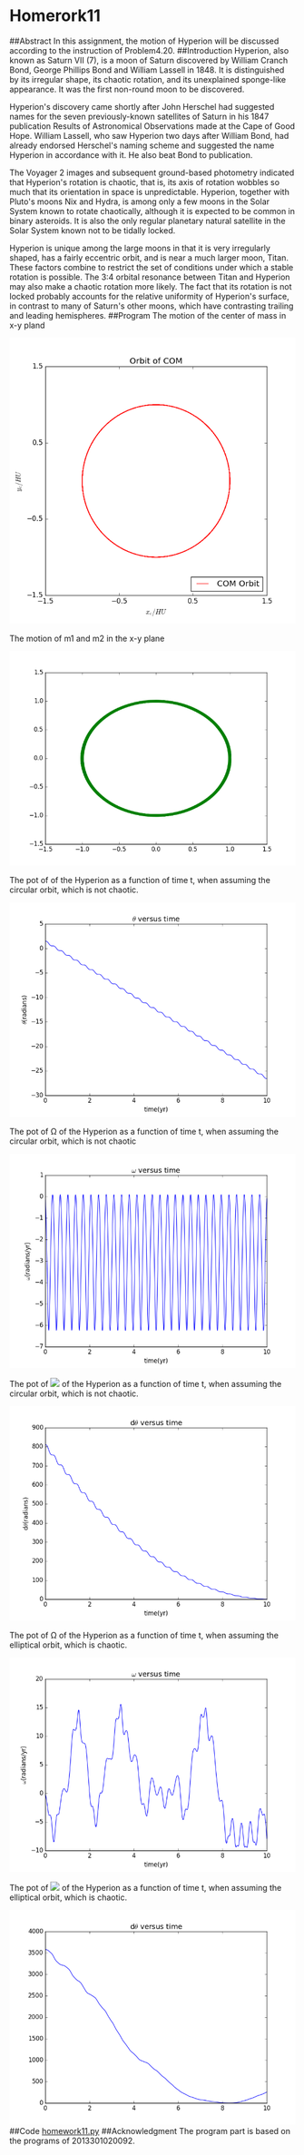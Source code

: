 # Homerork11

##Abstract
In this assignment, the motion of Hyperion will be discussed according to the instruction of Problem4.20.
##Introduction
Hyperion, also known as Saturn VII (7), is a moon of Saturn discovered by William Cranch Bond, George Phillips Bond and William Lassell in 1848. It is distinguished by its irregular shape, its chaotic rotation, and its unexplained sponge-like appearance. It was the first non-round moon to be discovered.

Hyperion's discovery came shortly after John Herschel had suggested names for the seven previously-known satellites of Saturn in his 1847 publication Results of Astronomical Observations made at the Cape of Good Hope. William Lassell, who saw Hyperion two days after William Bond, had already endorsed Herschel's naming scheme and suggested the name Hyperion in accordance with it. He also beat Bond to publication.

The Voyager 2 images and subsequent ground-based photometry indicated that Hyperion's rotation is chaotic, that is, its axis of rotation wobbles so much that its orientation in space is unpredictable. Hyperion, together with Pluto's moons Nix and Hydra, is among only a few moons in the Solar System known to rotate chaotically, although it is expected to be common in binary asteroids. It is also the only regular planetary natural satellite in the Solar System known not to be tidally locked.

Hyperion is unique among the large moons in that it is very irregularly shaped, has a fairly eccentric orbit, and is near a much larger moon, Titan. These factors combine to restrict the set of conditions under which a stable rotation is possible. The 3:4 orbital resonance between Titan and Hyperion may also make a chaotic rotation more likely. The fact that its rotation is not locked probably accounts for the relative uniformity of Hyperion's surface, in contrast to many of Saturn's other moons, which have contrasting trailing and leading hemispheres.
##Program
The motion of the center of mass in x-y pland

![](https://raw.githubusercontent.com/ChenXi19/computational_physics_assignments_2013301020092/master/Assignment_12/figure_circal_COM.png)

 The motion of m1 and m2 in the x-y plane
 
 ![](https://raw.githubusercontent.com/ChenXi19/computational_physics_assignments_2013301020092/master/Assignment_12/figure_circal_m1m2.png)
 
 The pot of  of the Hyperion as a function of time t, when assuming the circular orbit, which is not chaotic.
 
 ![](https://raw.githubusercontent.com/ChenXi19/computational_physics_assignments_2013301020092/master/Assignment_12/figure_circal_theta.png)
 
 The pot of Ω of the Hyperion as a function of time t, when assuming the circular orbit, which is not chaotic
 
 ![](https://raw.githubusercontent.com/ChenXi19/computational_physics_assignments_2013301020092/master/Assignment_12/figure_circal_omega.png)
 
 The pot of ![](https://camo.githubusercontent.com/8c8e009145ea4a136c77682afd92f5e5f665f0b0/687474703a2f2f6c617465782e636f6465636f67732e636f6d2f6769662e6c617465783f25354344656c74612532302535437468657461) of the Hyperion as a function of time t, when assuming the circular orbit, which is not chaotic.
 
 ![](https://raw.githubusercontent.com/ChenXi19/computational_physics_assignments_2013301020092/master/Assignment_12/figure_circal_dtheta.png)
 
 The pot of Ω of the Hyperion as a function of time t, when assuming the elliptical orbit, which is chaotic.
 
 ![](https://raw.githubusercontent.com/ChenXi19/computational_physics_assignments_2013301020092/master/Assignment_12/figure_eliptical_omega.png)
 
 The pot of ![](https://camo.githubusercontent.com/8c8e009145ea4a136c77682afd92f5e5f665f0b0/687474703a2f2f6c617465782e636f6465636f67732e636f6d2f6769662e6c617465783f25354344656c74612532302535437468657461) of the Hyperion as a function of time t, when assuming the elliptical orbit, which is chaotic.
 
 ![](https://raw.githubusercontent.com/ChenXi19/computational_physics_assignments_2013301020092/master/Assignment_12/figure_eliptical_dtheta.png)
##Code
[homework11.py](https://github.com/Steve-42/compuational_physics_N2014301020077/blob/master/Homework11/homework11.py)
##Acknowledgment
The program part is based on the programs of 2013301020092.
